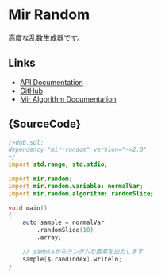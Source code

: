 # Mir Random

高度な乱数生成器です。

## Links

 - [API Documentation](http://docs.random.dlang.io)
 - [GitHub](https://github.com/libmir/mir-random)
 - [Mir Algorithm Documentation](http://docs.algorithm.dlang.io)

## {SourceCode}

```d
/+dub.sdl:
dependency "mir-random" version="~>2.0"
+/
import std.range, std.stdio;

import mir.random;
import mir.random.variable: normalVar;
import mir.random.algorithm: randomSlice;

void main()
{
    auto sample = normalVar
        .randomSlice(10)
        .array;

    // sampleからランダムな要素を出力します
    sample[$.randIndex].writeln;
}
```
